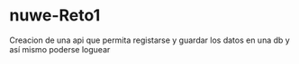 # nuwe-Reto1


Creacion de una api que permita registarse y guardar los datos en una db y así mismo  poderse loguear 


